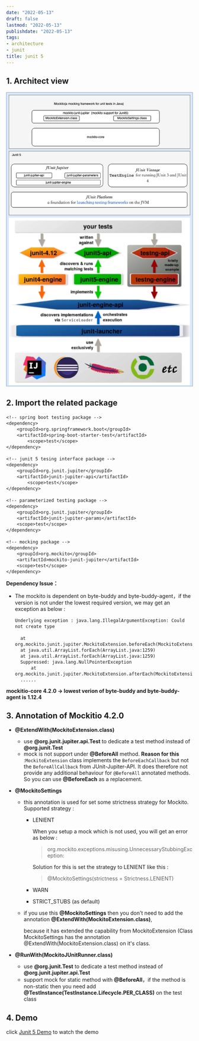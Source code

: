 ```yaml
---
date: "2022-05-13"
draft: false
lastmod: "2022-05-13"
publishdate: "2022-05-13"
tags:
- architecture
- junit
title: junit 5
---
```


## 1. Architect view

![junit5.png](../picture/junit5.png)

## 2. Import the related package

```
<!-- spring boot testing package -->
<dependency>
    <groupId>org.springframework.boot</groupId>
    <artifactId>spring-boot-starter-test</artifactId>
		<scope>test</scope>
</dependency>

<!-- junit 5 tesing interface package -->
<dependency>
    <groupId>org.junit.jupiter</groupId>
    <artifactId>junit-jupiter-api</artifactId>
		<scope>test</scope>
</dependency>

<!-- parameterized testing package -->
<dependency>
    <groupId>org.junit.jupiter</groupId>
    <artifactId>junit-jupiter-params</artifactId>
    <scope>test</scope>
</dependency>

<!-- mocking package -->
<dependency>
    <groupId>org.mockito</groupId>
    <artifactId>mockito-junit-jupiter</artifactId>
    <scope>test</scope>
</dependency>
```

**Dependency Issue：**

* The mockito is dependent on byte-buddy and byte-buddy-agent，if the version is not under the lowest required version, we may get an exception as below : 

  ```
  Underlying exception : java.lang.IllegalArgumentException: Could not create type
  
  	at org.mockito.junit.jupiter.MockitoExtension.beforeEach(MockitoExtension.java:153)
  	at java.util.ArrayList.forEach(ArrayList.java:1259)
  	at java.util.ArrayList.forEach(ArrayList.java:1259)
  	Suppressed: java.lang.NullPointerException
  		at org.mockito.junit.jupiter.MockitoExtension.afterEach(MockitoExtension.java:184)
  	......
  ```

  

**mockitio-core 4.2.0  -> lowest verion of byte-buddy and byte-buddy-agent is 1.12.4**

## 3. Annotation of Mockitio 4.2.0

* **@ExtendWith(MockitoExtension.class)**
  * use **@org.junit.jupiter.api.Test** to dedicate a test method instead of  **@org.junit.Test**
  * mock is not support under **@BeforeAll** method. **Reason for this** :`MockitoExtension` class implements the `BeforeEachCallback` but not the `BeforeAllCallback` from JUnit-Jupiter-API. It does therefore not provide any additional behaviour for `@BeforeAll` annotated methods. So  you can use **@BeforeEach** as a replacement.

* **@MockitoSettings** 

  * this annotation is used for set some strictness strategy for Mockito. Supported strategy :

    * LENIENT

      When you setup a mock which is not used, you will get an error as below :

      > org.mockito.exceptions.misusing.UnnecessaryStubbingException:

      Solution for this is set the strategy to LENIENT like this :

      > @MockitoSettings(strictness = Strictness.LENIENT)

    * WARN

    * STRICT_STUBS (as default)

  * if you use this **@MockitoSettings** then you don't need to add the annotation **@ExtendWith(MockitoExtension.class)**, 

    because it has extended the capability from MockitoExtension (Class MockitoSettings has the annotation @ExtendWith(MockitoExtension.class) on it's class.

* **@RunWith(MockitoJUnitRunner.class)**
  * use **@org.junit.Test** to dedicate a test method instead of  **@org.junit.jupiter.api.Test**
  * support mock for static method with **@BeforeAll**，if the method is non-static then you need add  **@TestInstance(TestInstance.Lifecycle.PER_CLASS)** on the test class

## 4. Demo

click [Junit 5 Demo](https://github.com/leon-fly/junit5-demo) to watch the demo



